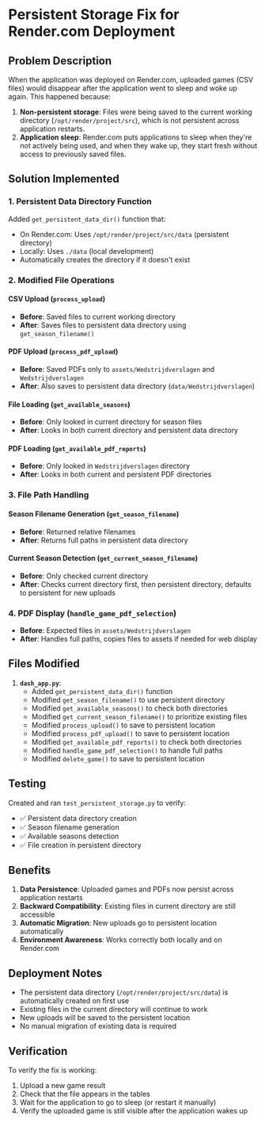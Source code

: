 # Persistent Storage Fix for Render.com Deployment

## Problem Description
When the application was deployed on Render.com, uploaded games (CSV files) would disappear after the application went to sleep and woke up again. This happened because:

1. **Non-persistent storage**: Files were being saved to the current working directory (`/opt/render/project/src`), which is not persistent across application restarts.
2. **Application sleep**: Render.com puts applications to sleep when they're not actively being used, and when they wake up, they start fresh without access to previously saved files.

## Solution Implemented

### 1. Persistent Data Directory Function
Added `get_persistent_data_dir()` function that:
- On Render.com: Uses `/opt/render/project/src/data` (persistent directory)
- Locally: Uses `./data` (local development)
- Automatically creates the directory if it doesn't exist

### 2. Modified File Operations

#### CSV Upload (`process_upload`)
- **Before**: Saved files to current working directory
- **After**: Saves files to persistent data directory using `get_season_filename()`

#### PDF Upload (`process_pdf_upload`)
- **Before**: Saved PDFs only to `assets/Wedstrijdverslagen` and `Wedstrijdverslagen`
- **After**: Also saves to persistent data directory (`data/Wedstrijdverslagen`)

#### File Loading (`get_available_seasons`)
- **Before**: Only looked in current directory for season files
- **After**: Looks in both current directory and persistent data directory

#### PDF Loading (`get_available_pdf_reports`)
- **Before**: Only looked in `Wedstrijdverslagen` directory
- **After**: Looks in both current and persistent PDF directories

### 3. File Path Handling

#### Season Filename Generation (`get_season_filename`)
- **Before**: Returned relative filenames
- **After**: Returns full paths in persistent data directory

#### Current Season Detection (`get_current_season_filename`)
- **Before**: Only checked current directory
- **After**: Checks current directory first, then persistent directory, defaults to persistent for new uploads

### 4. PDF Display (`handle_game_pdf_selection`)
- **Before**: Expected files in `assets/Wedstrijdverslagen`
- **After**: Handles full paths, copies files to assets if needed for web display

## Files Modified

1. **`dash_app.py`**:
   - Added `get_persistent_data_dir()` function
   - Modified `get_season_filename()` to use persistent directory
   - Modified `get_available_seasons()` to check both directories
   - Modified `get_current_season_filename()` to prioritize existing files
   - Modified `process_upload()` to save to persistent location
   - Modified `process_pdf_upload()` to save to persistent location
   - Modified `get_available_pdf_reports()` to check both directories
   - Modified `handle_game_pdf_selection()` to handle full paths
   - Modified `delete_game()` to save to persistent location

## Testing

Created and ran `test_persistent_storage.py` to verify:
- ✅ Persistent data directory creation
- ✅ Season filename generation
- ✅ Available seasons detection
- ✅ File creation in persistent directory

## Benefits

1. **Data Persistence**: Uploaded games and PDFs now persist across application restarts
2. **Backward Compatibility**: Existing files in current directory are still accessible
3. **Automatic Migration**: New uploads go to persistent location automatically
4. **Environment Awareness**: Works correctly both locally and on Render.com

## Deployment Notes

- The persistent data directory (`/opt/render/project/src/data`) is automatically created on first use
- Existing files in the current directory will continue to work
- New uploads will be saved to the persistent location
- No manual migration of existing data is required

## Verification

To verify the fix is working:
1. Upload a new game result
2. Check that the file appears in the tables
3. Wait for the application to go to sleep (or restart it manually)
4. Verify the uploaded game is still visible after the application wakes up 